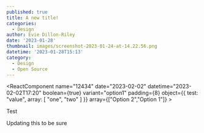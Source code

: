 ```yaml
---
published: true
title: A new title!
categories: 
  - Design
author: Evie Dillon-Riley
date: '2023-01-28'
thumbnail: images/screenshot-2023-01-24-at-14.22.56.png
datetime: '2023-01-28T15:13'
category:
  - Design
  - Open Source
---
```

<ReactComponent name="12434" date="2023-02-02" datetime="2023-02-02T17:20" boolean={true} variant="option1" padding={8} object={{
  test: "value",
  array: [
    "one",
    "two"
  ]
}} array={["Option 2","Option 1"]} >

Test

</ReactComponent>

Updating this to be sure

